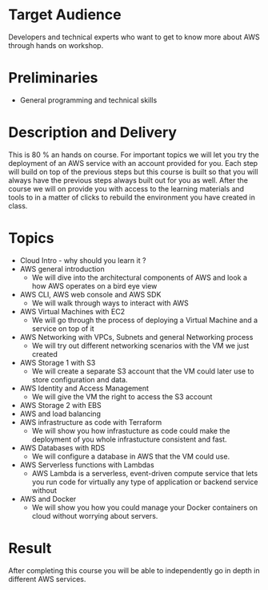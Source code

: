 # Target Audience 

Developers and technical experts who want to get to know more about AWS through hands on workshop. 

# Preliminaries 

+ General programming and technical skills

# Description and Delivery 

This is 80 % an hands on course. For important topics we will let you try the deployment of an AWS service with an account provided for you. Each step will build on top of the 
previous steps but this course is built so that you will always have the previous steps always built out for you as well. After the course we will on provide you with access to the learning materials and tools to in a matter of clicks to rebuild the environment you have created in class.

# Topics 


+ Cloud Intro - why should you learn it ?
+ AWS general introduction
  + We will dive into the architectural components of AWS and look a how AWS operates on a bird eye view
+ AWS CLI, AWS web console and AWS SDK
  + We will walk through ways to interact with AWS 
+ AWS Virtual Machines with EC2   
  + We will go through the process of deploying a Virtual Machine and a service on top of it
+ AWS Networking with VPCs, Subnets and general Networking process 
  + We will try out different networking scenarios with the VM we just created 
+ AWS Storage 1 with S3 
  + We will create a separate S3 account that the VM could later use to store configuration and data.  
+ AWS Identity and Access Management
  + We will give  the VM the right to access the S3 account 
+ AWS Storage 2 with EBS
+ AWS and load balancing
+ AWS infrastructure as code with Terraform
  + We will show you how infrastucture as code could make the deployment of you whole infrastucture consistent and fast. 
+ AWS Databases with RDS 
  + We will configure a database in AWS that the VM could use.  
+ AWS Serverless functions with Lambdas 
  + AWS Lambda is a serverless, event-driven compute service that lets you run code for virtually any type of application or backend service without
+ AWS and Docker
  + We will show you how you could manage your Docker containers on cloud without worrying about servers.
 

# Result 

After completing this course you will be able to independently go in depth in different AWS services. 




